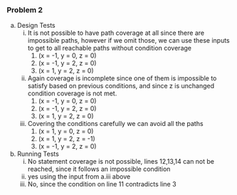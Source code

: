 ### Problem 2
<ol type="a">
  <li>Design Tests
    <ol type="i">
      <li>It is not possible to have path coverage at all since there are impossible paths, however if we omit those, we can use these inputs to get to all reachable paths without condition coverage
      <ol>
        <li>(x = -1, y = 0, z = 0)</li>
        <li>(x = -1, y = 2, z = 0)</li>
        <li>(x = 1, y = 2, z = 0)</li>
      </ol>
      </li>
      <li>Again coverage is incomplete since one of them is impossible to satisfy based on previous conditions, and since z is unchanged condition coverage is not met.
        <ol>
          <li>(x = -1, y = 0, z = 0)</li>
          <li>(x = -1, y = 2, z = 0)</li>
          <li>(x = 1, y = 2, z = 0)</li>
        </ol>
      </li>
      <li>Covering the conditions carefully we can avoid all the paths
        <ol>
          <li>(x = 1, y = 0, z = 0)</li>
          <li>(x = 1, y = 2, z = -1)</li>
          <li>(x = -1, y = 2, z = 0)</li>
        </ol>
      </li>
    </ol>
  </li>
  <li>Running Tests
    <ol type="i">
    <li>No statement coverage is not possible, lines 12,13,14 can not be reached, since it follows an impossible condition</li>
    <li>yes using the input from a.iii above</li>
    <li>No, since the condition on line 11 contradicts line 3</li>
  </li>
</ol>